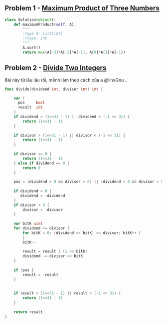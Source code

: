 ## Problem 1 - [Maximum Product of Three Numbers](https://leetcode.com/problems/maximum-product-of-three-numbers/description/)

```python
class Solution(object):
    def maximumProduct(self, A):
        """
        :type A: List[int]
        :rtype: int
        """
        A.sort()
        return max(A[-3]*A[-2]*A[-1], A[0]*A[1]*A[-1])
```

## Problem 2 - [Divide Two Integers](https://leetcode.com/problems/divide-two-integers/description/)

Bài này từ lâu lâu rồi, mềnh làm theo cách của a @linxGnu ..

```go
func divide(dividend int, divisor int) int {

    var (
      pos     bool
      result  int
    )
    if dividend > (1<<31 - 1) || dividend < (-1 << 31) {
        return (1<<31 - 1)
    }
    
    if divisor > (1<<31 - 1) || divisor < (-1 << 31) {
        return (1<<31 - 1)
    }
    
    if divisor == 0 {
        return (1<<31 - 1)
    } else if dividend == 0 {
        return 0
    } 
    
    pos = (dividend > 0 && divisor > 0) || (dividend < 0 && divisor < 0)
    
    if dividend < 0 {
       dividend = -dividend 
    }
    if divisor < 0 {
        divisor = -divisor
    }
    
    var bitK uint
    for dividend >= divisor {
        for bitK = 0; (dividend >> bitK) >= divisor; bitK++ {
        }
        bitK--
        
        result = result | (1 << bitK)
        dividend -= divisor << bitK
    }
    
    if !pos {
        result = -result
    }
    
    
    if result > (1<<31 - 1) || result < (-1 << 31) {
        return (1<<31 - 1)
    }
    
    return result
}
```
